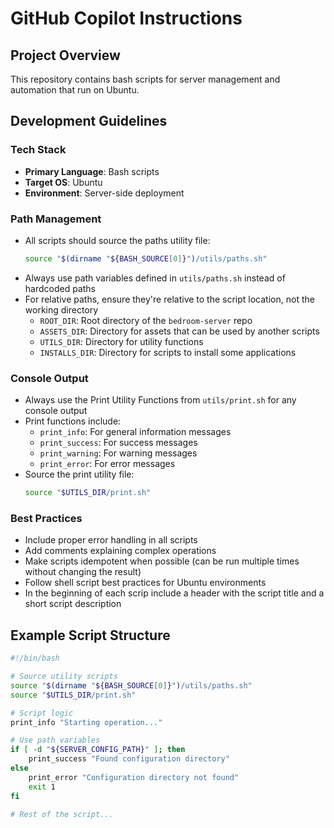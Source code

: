 # GitHub Copilot Instructions

## Project Overview

This repository contains bash scripts for server management and automation that run on Ubuntu.

## Development Guidelines

### Tech Stack

- **Primary Language**: Bash scripts
- **Target OS**: Ubuntu
- **Environment**: Server-side deployment

### Path Management

- All scripts should source the paths utility file:
  ```bash
  source "$(dirname "${BASH_SOURCE[0]}")/utils/paths.sh"
  ```
- Always use path variables defined in `utils/paths.sh` instead of hardcoded paths
- For relative paths, ensure they're relative to the script location, not the working directory
  - `ROOT_DIR`: Root directory of the `bedroom-server` repo
  - `ASSETS_DIR`: Directory for assets that can be used by another scripts
  - `UTILS_DIR`: Directory for utility functions
  - `INSTALLS_DIR`: Directory for scripts to install some applications

### Console Output

- Always use the Print Utility Functions from `utils/print.sh` for any console output
- Print functions include:
  - `print_info`: For general information messages
  - `print_success`: For success messages
  - `print_warning`: For warning messages
  - `print_error`: For error messages
- Source the print utility file:
  ```bash
  source "$UTILS_DIR/print.sh"
  ```

### Best Practices

- Include proper error handling in all scripts
- Add comments explaining complex operations
- Make scripts idempotent when possible (can be run multiple times without changing the result)
- Follow shell script best practices for Ubuntu environments
- In the beginning of each scrip include a header with the script title and a short script description

## Example Script Structure

```bash
#!/bin/bash

# Source utility scripts
source "$(dirname "${BASH_SOURCE[0]}")/utils/paths.sh"
source "$UTILS_DIR/print.sh"

# Script logic
print_info "Starting operation..."

# Use path variables
if [ -d "${SERVER_CONFIG_PATH}" ]; then
    print_success "Found configuration directory"
else
    print_error "Configuration directory not found"
    exit 1
fi

# Rest of the script...
```
